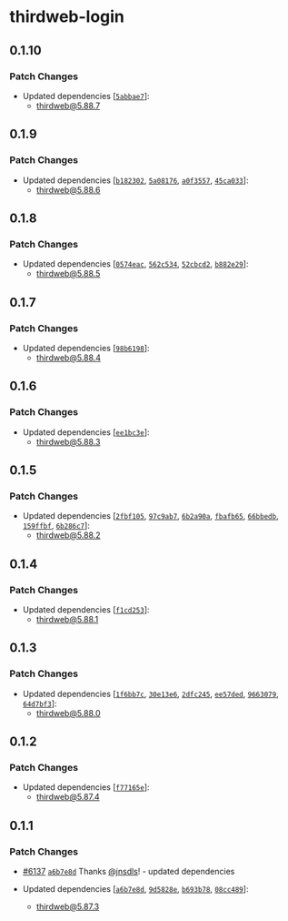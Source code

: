 # thirdweb-login

## 0.1.10

### Patch Changes

- Updated dependencies [[`5abbae7`](https://github.com/thirdweb-dev/js/commit/5abbae7368854e1be4f774bd3a7bd48e0dde04f7)]:
  - thirdweb@5.88.7

## 0.1.9

### Patch Changes

- Updated dependencies [[`b182302`](https://github.com/thirdweb-dev/js/commit/b182302f590e75c9881cebd0ca1cc8b1425d50b8), [`5a08176`](https://github.com/thirdweb-dev/js/commit/5a08176eb0eb6d258d1d521a1e7a44c08145a043), [`a0f3557`](https://github.com/thirdweb-dev/js/commit/a0f355717ad3c829f3d692183be46a43187eca49), [`45ca033`](https://github.com/thirdweb-dev/js/commit/45ca0334bb4e8378fefd683e48aef95e4ce8b886)]:
  - thirdweb@5.88.6

## 0.1.8

### Patch Changes

- Updated dependencies [[`0574eac`](https://github.com/thirdweb-dev/js/commit/0574eac02c832c382972fd545df79c36e11796e1), [`562c534`](https://github.com/thirdweb-dev/js/commit/562c534d3763ac645618386d8fa9a3b8db3769d9), [`52cbcd2`](https://github.com/thirdweb-dev/js/commit/52cbcd2d57abf4d69ee417fe98fca815e19f2f34), [`b882e29`](https://github.com/thirdweb-dev/js/commit/b882e299353d895724c4e44216ffb47353a9bf7f)]:
  - thirdweb@5.88.5

## 0.1.7

### Patch Changes

- Updated dependencies [[`98b6198`](https://github.com/thirdweb-dev/js/commit/98b6198687b11022033fb08410407f0ccb09cd1c)]:
  - thirdweb@5.88.4

## 0.1.6

### Patch Changes

- Updated dependencies [[`ee1bc3e`](https://github.com/thirdweb-dev/js/commit/ee1bc3eb076a189fa806dd6008bf2f97e0bd052f)]:
  - thirdweb@5.88.3

## 0.1.5

### Patch Changes

- Updated dependencies [[`2fbf105`](https://github.com/thirdweb-dev/js/commit/2fbf105d156ee551eec29e545fa08c43fd649051), [`97c9ab7`](https://github.com/thirdweb-dev/js/commit/97c9ab7e1caa8b3e006ecc7f64b54b392ba83eda), [`6b2a90a`](https://github.com/thirdweb-dev/js/commit/6b2a90ac89fd8c1bb8b784fb67e2a1a1a0e99816), [`fbafb65`](https://github.com/thirdweb-dev/js/commit/fbafb65f5c8669efd23028dd365982274cc06034), [`66bbedb`](https://github.com/thirdweb-dev/js/commit/66bbedbe3afef8b3eb6902e47391bd914f18bcca), [`159ffbf`](https://github.com/thirdweb-dev/js/commit/159ffbfaeed19dc6e37c19ad502b45a6a9a80669), [`6b286c7`](https://github.com/thirdweb-dev/js/commit/6b286c7e83dbba4beb6eeedc6ec24d9d3617f0cd)]:
  - thirdweb@5.88.2

## 0.1.4

### Patch Changes

- Updated dependencies [[`f1cd253`](https://github.com/thirdweb-dev/js/commit/f1cd2539d1be15eb18807b3f5f2b90509e3d58cf)]:
  - thirdweb@5.88.1

## 0.1.3

### Patch Changes

- Updated dependencies [[`1f6bb7c`](https://github.com/thirdweb-dev/js/commit/1f6bb7c3294d70648b120a6a6a6cba13302a84fc), [`30e13e6`](https://github.com/thirdweb-dev/js/commit/30e13e6b9176265a2f4eddfa53578889abbcb750), [`2dfc245`](https://github.com/thirdweb-dev/js/commit/2dfc245d44dde86e42f6c799305db707316432aa), [`ee57ded`](https://github.com/thirdweb-dev/js/commit/ee57ded902cb69da6fc171599a4a90776e650149), [`9663079`](https://github.com/thirdweb-dev/js/commit/966307906212ac99dc0a2a9be88e514c920d39c4), [`64d7bf3`](https://github.com/thirdweb-dev/js/commit/64d7bf358fe2014b684688d41d525a75e47f1b82)]:
  - thirdweb@5.88.0

## 0.1.2

### Patch Changes

- Updated dependencies [[`f77165e`](https://github.com/thirdweb-dev/js/commit/f77165e2d1dd13a1887604c3431bd49b9bd67f28)]:
  - thirdweb@5.87.4

## 0.1.1

### Patch Changes

- [#6137](https://github.com/thirdweb-dev/js/pull/6137) [`a6b7e8d`](https://github.com/thirdweb-dev/js/commit/a6b7e8d81868b5f32f1c8b7ff093bb1f06c734ca) Thanks [@jnsdls](https://github.com/jnsdls)! - updated dependencies

- Updated dependencies [[`a6b7e8d`](https://github.com/thirdweb-dev/js/commit/a6b7e8d81868b5f32f1c8b7ff093bb1f06c734ca), [`9d5828e`](https://github.com/thirdweb-dev/js/commit/9d5828eeab201960a720744ca3a59c85a0d8e548), [`b693b78`](https://github.com/thirdweb-dev/js/commit/b693b78645e2b214a5f8be0eec6d335d569ceb8c), [`08cc489`](https://github.com/thirdweb-dev/js/commit/08cc48910df351d068c1ce224d4102f40cb1dce1)]:
  - thirdweb@5.87.3
